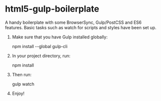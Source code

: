 # html5-gulp-boilerplate
A handy boilerplate with some BrowserSync, Gulp/PostCSS and ES6 features. Basic tasks such as watch for scripts and styles 
have been set up.

1. Make sure that you have Gulp installed globally:

   npm install --global gulp-cli
   
2. In your project directory, run:

   npm install
   
3. Then run:

   gulp watch
   
4. Enjoy!
